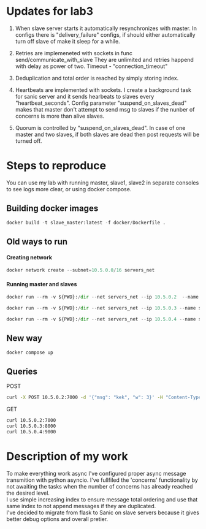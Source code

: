 # Updates for lab3

1. When slave server starts it automatically resynchronizes with master.
In configs there is "delivery_failure" configs, if should either
automatically turn off slave of make it sleep for a while.

2. Retries are implemeneted with sockets in func send/communicate_with_slave
They are unlimited and retries happend with delay as power of two.
Timeout - "connection_timeout"

3. Deduplication and total order is reached by simply storing index.

4. Heartbeats are implemented with sockets. I create a background
task for sanic server and it sends hearbeats to slaves every "heartbeat_seconds".
Config parameter "suspend_on_slaves_dead" makes that master don't attempt to
send msg to slaves if the nunber of concerns is more than alive slaves.

5. Quorum is controlled by "suspend_on_slaves_dead". In case of one master and
two slaves, if both slaves are dead then post requests will be turned off.



# Steps to reproduce

You can use my lab with running master, slave1, slave2 in separate
consoles to see logs more clear, or using docker compose.

## Building docker images
```python
docker build -t slave_master:latest -f docker/Dockerfile .
```

## Old ways to run

#### Creating network
```python
docker network create --subnet=10.5.0.0/16 servers_net
```
#### Running master and slaves

```python
docker run --rm -v ${PWD}:/dir --net servers_net --ip 10.5.0.2  --name master -p 7000:7000 slave_master:latest bash -c "cd /dir && python3 master.py"
```

```python
docker run --rm -v ${PWD}:/dir --net servers_net --ip 10.5.0.3 --name slave1 -p 8000:8000 --link master slave_master:latest bash -c "cd /dir && python3 slave.py --slave_id 0"
```

```python
docker run --rm -v ${PWD}:/dir --net servers_net --ip 10.5.0.4 --name slave2 -p 9000:9000 --link master slave_master:latest bash -c "cd /dir && python3 slave.py --slave_id 1"
```

## New way
```cmd
docker compose up
```



## Queries 
POST
```bash
curl -X POST 10.5.0.2:7000 -d '{"msg": "kek", "w": 3}' -H "Content-Type: application/json"
```
GET
```bash
curl 10.5.0.2:7000
curl 10.5.0.3:8000
curl 10.5.0.4:9000
```

# Description of my work

To make everything work async I've configured proper async
message transmition with python asyncio. I've fullfiled the 'concerns'
functionality by not awaiting the tasks when the number of concerns
has already reached the desired level.    
I use simple increasing index to ensure message total ordering and use
that same index to not append messages if they are duplicated.  
I've decided to migrate from flask to Sanic on slave servers
because it gives better debug options and overall pretier.



